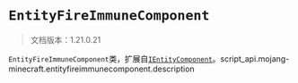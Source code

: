 # `EntityFireImmuneComponent`

> 文档版本：1.21.0.21

`EntityFireImmuneComponent`类，扩展自[`IEntityComponent`](./ientitycomponent.md)。script_api.mojang-minecraft.entityfireimmunecomponent.description
